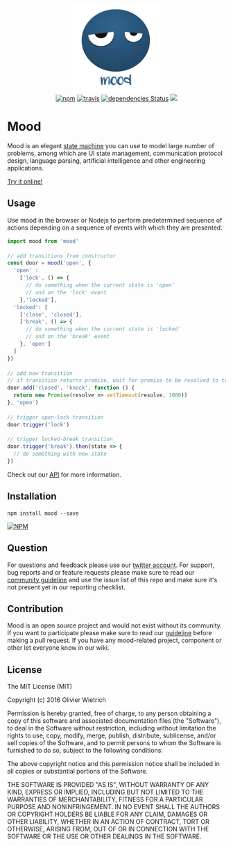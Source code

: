 
<p align="center">
  <img src="https://github.com/bredele/mood/blob/master/mood.png" width="200" height="200" alt="mitt">
  <br>
  <a href="https://www.npmjs.org/package/mood"><img src="https://img.shields.io/npm/v/mood.svg?style=flat" alt="npm"></a>
  <a href="https://travis-ci.org/bredele/mood"><img src="https://travis-ci.org/bredele/mood.svg?branch=master" alt="travis"></a>
  <a href="https://david-dm.org/bredele/mood"><img src="https://david-dm.org/bredele/mood/status.svg" alt="dependencies Status"></a>
  <a href='https://github.com/bredele/contributing-guide/blob/master/guidelines.m'><img src="https://bredele.github.io/contributing-guide/community-pledge.svg"></a>
</p>


# Mood

Mood is an elegant [state machine](https://en.wikipedia.org/wiki/Finite-state_machine#Concepts_and_terminology) you can use to model large number of problems, among which are UI state management, communication protocol design, language parsing, artificial intelligence and other engineering applications.

[Try it online!](http://requirebin.com/?code=79074d59c1525895625c)

## Usage

Use mood in the browser or Nodejs to perform predetermined sequence of actions depending on a sequence of events with which they are presented.

```js
import mood from 'mood'

// add transitions from constructor
const door = mood('open', {
  'open' :
    ['lock', () => {
      // do something when the current state is 'open'
      // and on the 'lock' event
    },'locked'],
  'locked': [
    ['close', 'closed'],
    ['break', () => {
      // do something when the current state is 'locked'
      // and on the 'break' event
    }, 'open']
  ]
})

// add new transition
// if transition returns promise, wait for promise to be resolved to trigger state change
door.add('closed', 'knock', function () {
  return new Promise(resolve => setTimeout(resolve, 1000))
}, 'open')

// trigger open-lock transition
door.trigger('lock')

// trigger locked-break transition
door.trigger('break').then(state => {
  // do something with new state
})
```

Check out our [API](/test) for more information.

## Installation

```shell
npm install mood --save
```

[![NPM](https://nodei.co/npm/mood.png)](https://nodei.co/npm/mood/)


## Question

For questions and feedback please use our [twitter account](https://twitter.com/bredeleca). For support, bug reports and or feature requests please make sure to read our
<a href="https://github.com/bredele/contributing-guide/blob/master/guidelines.md" target="_blank">community guideline</a> and use the issue list of this repo and make sure it's not present yet in our reporting checklist.

## Contribution

Mood is an open source project and would not exist without its community. If you want to participate please make sure to read our <a href="https://github.com/bredele/contributing-guide/blob/master/guidelines.md" target="_blank">guideline</a> before making a pull request. If you have any mood-related project, component or other let everyone know in our wiki.

## License

The MIT License (MIT)

Copyright (c) 2016 Olivier Wietrich

Permission is hereby granted, free of charge, to any person obtaining a copy
of this software and associated documentation files (the "Software"), to deal
in the Software without restriction, including without limitation the rights
to use, copy, modify, merge, publish, distribute, sublicense, and/or sell
copies of the Software, and to permit persons to whom the Software is
furnished to do so, subject to the following conditions:

The above copyright notice and this permission notice shall be included in all
copies or substantial portions of the Software.

THE SOFTWARE IS PROVIDED "AS IS", WITHOUT WARRANTY OF ANY KIND, EXPRESS OR
IMPLIED, INCLUDING BUT NOT LIMITED TO THE WARRANTIES OF MERCHANTABILITY,
FITNESS FOR A PARTICULAR PURPOSE AND NONINFRINGEMENT. IN NO EVENT SHALL THE
AUTHORS OR COPYRIGHT HOLDERS BE LIABLE FOR ANY CLAIM, DAMAGES OR OTHER
LIABILITY, WHETHER IN AN ACTION OF CONTRACT, TORT OR OTHERWISE, ARISING FROM,
OUT OF OR IN CONNECTION WITH THE SOFTWARE OR THE USE OR OTHER DEALINGS IN THE
SOFTWARE.
